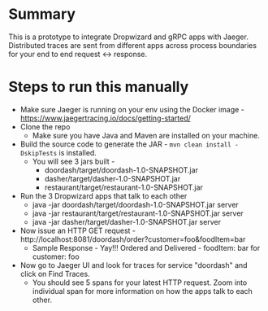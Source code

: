 # Summary
This is a prototype to integrate Dropwizard and gRPC apps with Jaeger.
<br />
Distributed traces are sent from different apps across process boundaries for your end to end request <-> response.

# Steps to run this manually

* Make sure Jaeger is running on your env using the Docker image - https://www.jaegertracing.io/docs/getting-started/
* Clone the repo
  * Make sure you have Java and Maven are installed on your machine.
* Build the source code to generate the JAR - `mvn clean install -DskipTests` is installed.
  * You will see 3 jars built - 
    * doordash/target/doordash-1.0-SNAPSHOT.jar
    * dasher/target/dasher-1.0-SNAPSHOT.jar
    * restaurant/target/restaurant-1.0-SNAPSHOT.jar
* Run the 3 Dropwizard apps that talk to each other
  * java -jar doordash/target/doordash-1.0-SNAPSHOT.jar server
  * java -jar restaurant/target/restaurant-1.0-SNAPSHOT.jar server
  * java -jar dasher/target/dasher-1.0-SNAPSHOT.jar server
* Now issue an HTTP GET request - http://localhost:8081/doordash/order?customer=foo&foodItem=bar
  * Sample Response - Yay!!! Ordered and Delivered - foodItem: bar for customer: foo
* Now go to Jaeger UI and look for traces for service "doordash" and click on Find Traces.
  * You should see 5 spans for your latest HTTP request. Zoom into individual span for more information on how the apps talk to each other.
